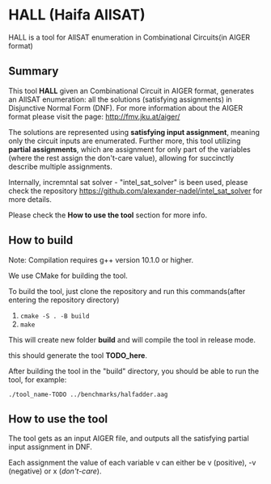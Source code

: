 # HALL (Haifa AllSAT)

HALL is a tool for AllSAT enumeration in Combinational Circuits(in AIGER format)

## Summary

This tool **HALL** given an Combinational Circuit in AIGER format, generates an AllSAT enumeration: all the solutions (satisfying assignments) in Disjunctive Normal Form (DNF). For more information about the AIGER format please visit the page: http://fmv.jku.at/aiger/

The solutions are represented using **satisfying input assignment**, meaning only the circuit inputs are enumerated.
Further more, this tool utilizing **partial assignments**, which are assignment for only part of the variables (where the rest assign the don't-care value), allowing for succinctly describe multiple assignments.

Internally, incremntal sat solver - "intel_sat_solver" is been used, please check the repository https://github.com/alexander-nadel/intel_sat_solver for more details.

Please check the **How to use the tool** section for more info.

## How to build

Note: Compilation requires g++ version 10.1.0 or higher.

We use CMake for building the tool.

To build the tool, just clone the repository and run this commands(after entering the repository directory)

1.	```cmake -S . -B build```
2.  ```make```

This will create new folder **build** and will compile the tool in release mode.

this should generate the tool **TODO_here**.

After building the tool in the "build" directory, you should be able to run the tool, for example:

```
./tool_name-TODO ../benchmarks/halfadder.aag
```

## How to use the tool

The tool gets as an input AIGER file, and outputs all the satisfying partial input assignment in DNF.

Each assignment the value of each variable v can either be v (positive), -v (negative) or x (*don't-care*).

